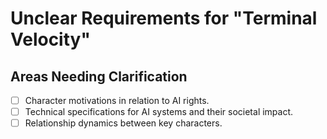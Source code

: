 # Unclear Requirements for "Terminal Velocity"

## Areas Needing Clarification
- [ ] Character motivations in relation to AI rights.
- [ ] Technical specifications for AI systems and their societal impact.
- [ ] Relationship dynamics between key characters.
